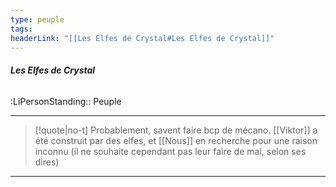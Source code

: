 ```yaml
---
type: peuple
tags:
headerLink: "[[Les Elfes de Crystal#Les Elfes de Crystal]]"
---
```

###### __Les Elfes de Crystal__
<span class="sub2">:LiPersonStanding:: Peuple</span>
___


> [!quote|no-t]
> Probablement, savent faire bcp de mécano. [[Viktor]] a été construit par des elfes, et [[Nous]] en recherche pour une raison inconnu (il ne souhaite cependant pas leur faire de mal, selon ses dires)
 

***